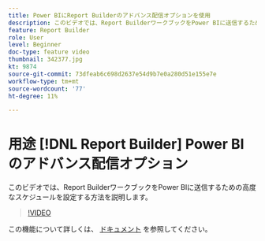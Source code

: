 ```yaml
---
title: Power BIにReport Builderのアドバンス配信オプションを使用
description: このビデオでは、Report BuilderワークブックをPower BIに送信するための高度なスケジュールを設定する方法を説明します。
feature: Report Builder
role: User
level: Beginner
doc-type: feature video
thumbnail: 342377.jpg
kt: 9874
source-git-commit: 73dfeab6c698d2637e54d9b7e0a280d51e155e7e
workflow-type: tm+mt
source-wordcount: '77'
ht-degree: 11%

---
```



# 用途 [!DNL Report Builder] Power BIのアドバンス配信オプション

このビデオでは、Report BuilderワークブックをPower BIに送信するための高度なスケジュールを設定する方法を説明します。

>[!VIDEO](https://video.tv.adobe.com/v/342377/?quality=12&learn=on)

この機能について詳しくは、 [ドキュメント](https://experienceleague.adobe.com/docs/analytics/analyze/report-builder/publish-powerbi/power-bi.html?lang=en) を参照してください。